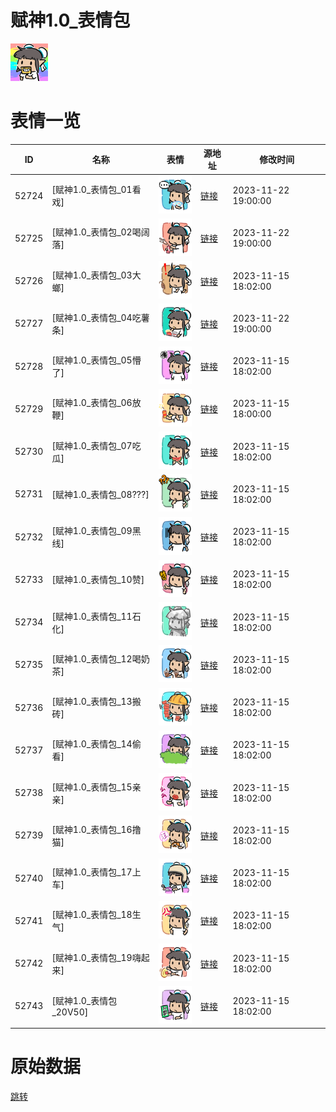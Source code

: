 # 赋神1.0_表情包

<img src="./cover.png" height="60" alt="cover" />

# 表情一览

|ID|名称|表情|源地址|修改时间|
|----|----|----|----|----|
|52724|[赋神1.0_表情包_01看戏]|<img src="./pic/052724_%5B赋神1.0_表情包_01看戏%5D.png" height="60" alt="01看戏"/>|[链接](https://i0.hdslb.com/bfs/garb/2507ff23f2d7b89e8a29e5d157bc773254637d16.png)|2023-11-22 19:00:00|
|52725|[赋神1.0_表情包_02喝阔落]|<img src="./pic/052725_%5B赋神1.0_表情包_02喝阔落%5D.png" height="60" alt="02喝阔落"/>|[链接](https://i0.hdslb.com/bfs/garb/6faeb9d04b50f13ac1243fb758ffaf440eaa6cba.png)|2023-11-22 19:00:00|
|52726|[赋神1.0_表情包_03大螂]|<img src="./pic/052726_%5B赋神1.0_表情包_03大螂%5D.png" height="60" alt="03大螂"/>|[链接](https://i0.hdslb.com/bfs/garb/b0e8650bf2335fa2dfd057268935f1e0c29151ee.png)|2023-11-15 18:02:00|
|52727|[赋神1.0_表情包_04吃薯条]|<img src="./pic/052727_%5B赋神1.0_表情包_04吃薯条%5D.png" height="60" alt="04吃薯条"/>|[链接](https://i0.hdslb.com/bfs/garb/891bd526daaf56f26de17a1ac7daed456a8ec338.png)|2023-11-22 19:00:00|
|52728|[赋神1.0_表情包_05懵了]|<img src="./pic/052728_%5B赋神1.0_表情包_05懵了%5D.png" height="60" alt="05懵了"/>|[链接](https://i0.hdslb.com/bfs/garb/0949e9d54eb4d93c83be8393724aa35d95c1363d.png)|2023-11-15 18:02:00|
|52729|[赋神1.0_表情包_06放鞭]|<img src="./pic/052729_%5B赋神1.0_表情包_06放鞭%5D.png" height="60" alt="06放鞭"/>|[链接](https://i0.hdslb.com/bfs/garb/b750a82014a5a630a50e48d86311460fafaee9f6.png)|2023-11-15 18:00:00|
|52730|[赋神1.0_表情包_07吃瓜]|<img src="./pic/052730_%5B赋神1.0_表情包_07吃瓜%5D.png" height="60" alt="07吃瓜"/>|[链接](https://i0.hdslb.com/bfs/garb/db540f2461929dbdd9f49c3f3a9cdbe0e3fcda4f.png)|2023-11-15 18:02:00|
|52731|[赋神1.0_表情包_08???]|<img src="./pic/052731_%5B赋神1.0_表情包_08___%5D.png" height="60" alt="08???"/>|[链接](https://i0.hdslb.com/bfs/garb/2cebf3d014632879c22dd5e1f82dd7293256fc9a.png)|2023-11-15 18:02:00|
|52732|[赋神1.0_表情包_09黑线]|<img src="./pic/052732_%5B赋神1.0_表情包_09黑线%5D.png" height="60" alt="09黑线"/>|[链接](https://i0.hdslb.com/bfs/garb/6f73b8b3f39b9d0bb49ddf223c8e3fe395fb1c51.png)|2023-11-15 18:02:00|
|52733|[赋神1.0_表情包_10赞]|<img src="./pic/052733_%5B赋神1.0_表情包_10赞%5D.png" height="60" alt="10赞"/>|[链接](https://i0.hdslb.com/bfs/garb/eb2febf40525779b9baf159c0aefeceb63713144.png)|2023-11-15 18:02:00|
|52734|[赋神1.0_表情包_11石化]|<img src="./pic/052734_%5B赋神1.0_表情包_11石化%5D.png" height="60" alt="11石化"/>|[链接](https://i0.hdslb.com/bfs/garb/88ad76acba08778fc75bfe1af504fd6f89d084e4.png)|2023-11-15 18:02:00|
|52735|[赋神1.0_表情包_12喝奶茶]|<img src="./pic/052735_%5B赋神1.0_表情包_12喝奶茶%5D.png" height="60" alt="12喝奶茶"/>|[链接](https://i0.hdslb.com/bfs/garb/4320a3e9e13e3548b6da7fdf39178c19f940229f.png)|2023-11-15 18:02:00|
|52736|[赋神1.0_表情包_13搬砖]|<img src="./pic/052736_%5B赋神1.0_表情包_13搬砖%5D.png" height="60" alt="13搬砖"/>|[链接](https://i0.hdslb.com/bfs/garb/7967a83ee9c4b60ae1f2363af5fcc43d4227c044.png)|2023-11-15 18:02:00|
|52737|[赋神1.0_表情包_14偷看]|<img src="./pic/052737_%5B赋神1.0_表情包_14偷看%5D.png" height="60" alt="14偷看"/>|[链接](https://i0.hdslb.com/bfs/garb/502a9b0d7c5762f3ce931b5c6d3d0c054c00f083.png)|2023-11-15 18:02:00|
|52738|[赋神1.0_表情包_15亲亲]|<img src="./pic/052738_%5B赋神1.0_表情包_15亲亲%5D.png" height="60" alt="15亲亲"/>|[链接](https://i0.hdslb.com/bfs/garb/8b4215a885cb79c760ba2a93731c4136cf61ca39.png)|2023-11-15 18:02:00|
|52739|[赋神1.0_表情包_16撸猫]|<img src="./pic/052739_%5B赋神1.0_表情包_16撸猫%5D.png" height="60" alt="16撸猫"/>|[链接](https://i0.hdslb.com/bfs/garb/399a6772500edfa6612b8ada4750d3285987efbb.png)|2023-11-15 18:02:00|
|52740|[赋神1.0_表情包_17上车]|<img src="./pic/052740_%5B赋神1.0_表情包_17上车%5D.png" height="60" alt="17上车"/>|[链接](https://i0.hdslb.com/bfs/garb/9567b07faa3af937fb0d613a204027b296d82370.png)|2023-11-15 18:02:00|
|52741|[赋神1.0_表情包_18生气]|<img src="./pic/052741_%5B赋神1.0_表情包_18生气%5D.png" height="60" alt="18生气"/>|[链接](https://i0.hdslb.com/bfs/garb/a001d4403b08322cae3bf89fb19a9e2b9e87a6fa.png)|2023-11-15 18:02:00|
|52742|[赋神1.0_表情包_19嗨起来]|<img src="./pic/052742_%5B赋神1.0_表情包_19嗨起来%5D.png" height="60" alt="19嗨起来"/>|[链接](https://i0.hdslb.com/bfs/garb/889da05c358306f1a2893151cf54a3a2f6918f4e.png)|2023-11-15 18:02:00|
|52743|[赋神1.0_表情包_20V50]|<img src="./pic/052743_%5B赋神1.0_表情包_20V50%5D.png" height="60" alt="20V50"/>|[链接](https://i0.hdslb.com/bfs/garb/b6c7ec9509f4bec1affc03845cb1ee5aca09d4e0.png)|2023-11-15 18:02:00|

# 原始数据

[跳转](./raw.json)

